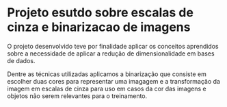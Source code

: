 # Projeto esutdo sobre escalas de cinza e binarizacao de imagens

O projeto desenvolvido teve por finalidade aplicar os conceitos aprendidos sobre a necessidade de aplicar a redução de dimensionalidade em bases de dados.

Dentre as técnicas utilizadas aplicamos a binarização que consiste em escolher duas cores para representar uma imagagem e a transformação da imagem em escalas de cinza para uso em casos da cor das imagens e objetos não serem relevantes para o treinamento.
